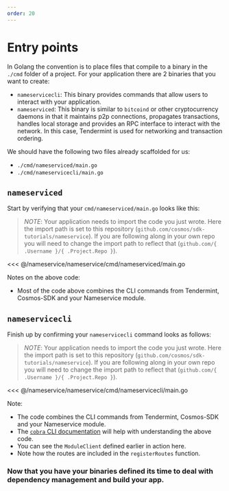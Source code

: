 ```yaml
---
order: 20
---
```


# Entry points

In Golang the convention is to place files that compile to a binary in the `./cmd` folder of a project. For your application there are 2 binaries that you want to create:

- `nameservicecli`: This binary provides commands that allow users to interact with your application.
- `nameserviced`: This binary is similar to `bitcoind` or other cryptocurrency daemons in that it maintains p2p connections, propagates transactions, handles local storage and provides an RPC interface to interact with the network. In this case, Tendermint is used for networking and transaction ordering.

We should have the following two files already scaffolded for us:

- `./cmd/nameserviced/main.go`
- `./cmd/nameservicecli/main.go`

## `nameserviced`

Start by verifying that your `cmd/nameserviced/main.go` looks like this:

> _*NOTE*_: Your application needs to import the code you just wrote. Here the import path is set to this repository (`github.com/cosmos/sdk-tutorials/nameservice`). If you are following along in your own repo you will need to change the import path to reflect that (`github.com/{ .Username }/{ .Project.Repo }`).

<<< @/nameservice/nameservice/cmd/nameserviced/main.go

Notes on the above code:

- Most of the code above combines the CLI commands from Tendermint, Cosmos-SDK and your Nameservice module.

## `nameservicecli`

Finish up by confirming your `nameservicecli` command looks as follows:

> _*NOTE*_: Your application needs to import the code you just wrote. Here the import path is set to this repository (`github.com/cosmos/sdk-tutorials/nameservice`). If you are following along in your own repo you will need to change the import path to reflect that (`github.com/{ .Username }/{ .Project.Repo }`).

<<< @/nameservice/nameservice/cmd/nameservicecli/main.go

Note:

- The code combines the CLI commands from Tendermint, Cosmos-SDK and your Nameservice module.
- The [`cobra` CLI documentation](http://github.com/spf13/cobra) will help with understanding the above code.
- You can see the `ModuleClient` defined earlier in action here.
- Note how the routes are included in the `registerRoutes` function.

### Now that you have your binaries defined its time to deal with dependency management and build your app.
